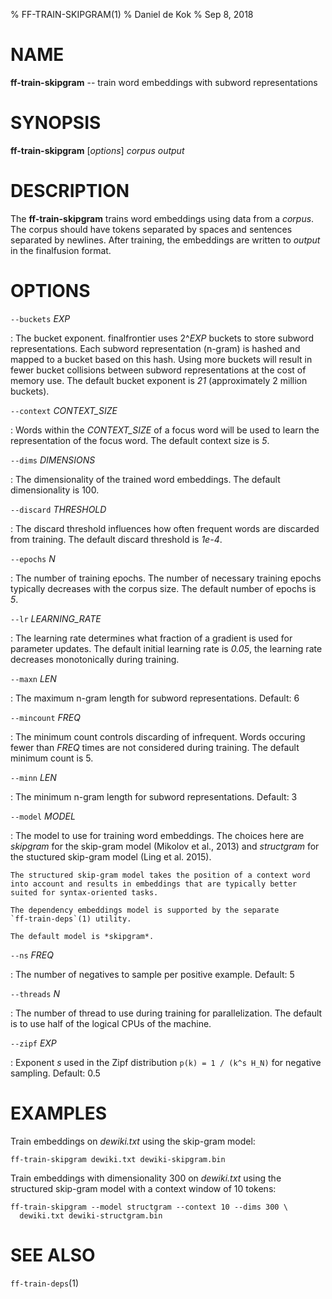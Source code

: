 % FF-TRAIN-SKIPGRAM(1)
% Daniel de Kok
% Sep 8, 2018

NAME
====

**ff-train-skipgram** -- train word embeddings with subword representations

SYNOPSIS
========

**ff-train-skipgram** [*options*] *corpus* *output*

DESCRIPTION
===========

The **ff-train-skipgram** trains word embeddings using data from a *corpus*. The
corpus should have tokens separated by spaces and sentences separated by
newlines. After training, the embeddings are written to *output* in the
finalfusion format.

OPTIONS
=======

`--buckets` *EXP*

:   The bucket exponent. finalfrontier uses 2^*EXP* buckets to store subword
    representations. Each subword representation (n-gram) is hashed and
    mapped to a bucket based on this hash. Using more buckets will result
    in fewer bucket collisions between subword representations at the cost
    of memory use. The default bucket exponent is *21* (approximately 2
    million buckets).

`--context` *CONTEXT_SIZE*

:   Words within the *CONTEXT_SIZE* of a focus word will be used to learn
    the representation of the focus word. The default context size is *5*.

`--dims` *DIMENSIONS*

:   The dimensionality of the trained word embeddings. The default
    dimensionality is 100.

`--discard` *THRESHOLD*

:   The discard threshold influences how often frequent words are discarded
    from training. The default discard threshold is *1e-4*.

`--epochs` *N*

:   The number of training epochs. The number of necessary training epochs
    typically decreases with the corpus size. The default number of epochs
    is *5*.

`--lr` *LEARNING_RATE*

:   The learning rate determines what fraction of a gradient is used for
    parameter updates. The default initial learning rate is *0.05*, the
    learning rate decreases monotonically during training.

`--maxn` *LEN*

:   The maximum n-gram length for subword representations. Default: 6

`--mincount` *FREQ*

:   The minimum count controls discarding of infrequent. Words occuring
    fewer than *FREQ* times are not considered during training. The
    default minimum count is 5.

`--minn` *LEN*

:   The minimum n-gram length for subword representations. Default: 3

`--model` *MODEL*

:   The model to use for training word embeddings. The choices here are
    *skipgram* for the skip-gram model (Mikolov et al., 2013) and
    *structgram* for the stuctured skip-gram model (Ling et al. 2015).
    
    The structured skip-gram model takes the position of a context word
    into account and results in embeddings that are typically better
    suited for syntax-oriented tasks.

    The dependency embeddings model is supported by the separate
    `ff-train-deps`(1) utility.

    The default model is *skipgram*.

`--ns` *FREQ*

:   The number of negatives to sample per positive example. Default: 5

`--threads` *N*

:   The number of thread to use during training for parallelization. The
    default is to use half of the logical CPUs of the machine.

`--zipf` *EXP*

:   Exponent *s* used in the Zipf distribution `p(k) = 1 / (k^s H_N)` for
    negative sampling. Default: 0.5

EXAMPLES
========

Train embeddings on *dewiki.txt* using the skip-gram model:

    ff-train-skipgram dewiki.txt dewiki-skipgram.bin

Train embeddings with dimensionality 300 on *dewiki.txt* using the
structured skip-gram model with a context window of 10 tokens:

    ff-train-skipgram --model structgram --context 10 --dims 300 \
      dewiki.txt dewiki-structgram.bin

SEE ALSO
========

`ff-train-deps`(1)
